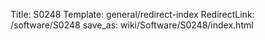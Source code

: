 Title: S0248
Template: general/redirect-index
RedirectLink: /software/S0248
save_as: wiki/Software/S0248/index.html